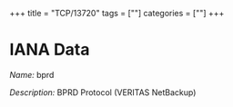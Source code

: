 +++
title = "TCP/13720"
tags = [""]
categories = [""]
+++

# IANA Data

_Name:_ bprd

_Description:_ BPRD Protocol (VERITAS NetBackup)

